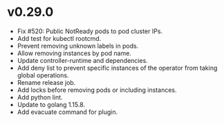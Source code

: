 # v0.29.0

* Fix #520: Public NotReady pods to pod cluster IPs.
* Add test for kubectl rootcmd.
* Prevent removing unknown labels in pods.
* Allow removing instances by pod name.
* Update controller-runtime and dependencies.
* Add deny list to prevent specific instances of the operator from taking global operations.
* Rename release job.
* Add locks before removing pods or including instances.
* Add python lint.
* Update to golang 1.15.8.
* Add evacuate command for plugin.
